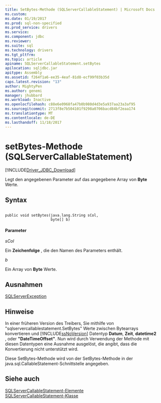 ```yaml
---
title: SetBytes-Methode (SQLServerCallableStatement) | Microsoft Docs
ms.custom: 
ms.date: 01/19/2017
ms.prod: sql-non-specified
ms.prod_service: drivers
ms.service: 
ms.component: jdbc
ms.reviewer: 
ms.suite: sql
ms.technology: drivers
ms.tgt_pltfrm: 
ms.topic: article
apiname: SQLServerCallableStatement.setBytes
apilocation: sqljdbc.jar
apitype: Assembly
ms.assetid: f264f1a6-ee35-4eaf-81d8-ecf99f03b35d
caps.latest.revision: "13"
author: MightyPen
ms.author: genemi
manager: jhubbard
ms.workload: Inactive
ms.openlocfilehash: c88e6e0968fa47b0b980d4d3e5a937aa23a3af95
ms.sourcegitcommit: 2713f8e7b504101f9298a0706bacd84bf2eaa174
ms.translationtype: MT
ms.contentlocale: de-DE
ms.lasthandoff: 11/18/2017
---
```

# <a name="setbytes-method-sqlservercallablestatement"></a>setBytes-Methode (SQLServerCallableStatement)
[!INCLUDE[Driver_JDBC_Download](../../../includes/driver_jdbc_download.md)]

  Legt den angegebenen Parameter auf das angegebene Array von **Byte** Werte.  
  
## <a name="syntax"></a>Syntax  
  
```  
  
public void setBytes(java.lang.String sCol,  
                     byte[] b)  
```  
  
#### <a name="parameters"></a>Parameter  
 *sCol*  
  
 Ein **Zeichenfolge** , die den Namen des Parameters enthält.  
  
 *b*  
  
 Ein Array von **Byte** Werte.  
  
## <a name="exceptions"></a>Ausnahmen  
 [SQLServerException](../../../connect/jdbc/reference/sqlserverexception-class.md)  
  
## <a name="remarks"></a>Hinweise  
 In einer früheren Version des Treibers, Sie mithilfe von "sqlservercallablestatement.SetBytes" Werte zwischen Bytearrays konvertieren und [!INCLUDE[ssNoVersion](../../../includes/ssnoversion_md.md)] Datentyp **Datum**, **Zeit**, **datetime2** , oder **"DateTimeOffset"**. Nun wird durch Verwendung der Methode mit diesen Datentypen eine Ausnahme ausgelöst, die angibt, dass die Konvertierung nicht unterstützt wird.  
  
 Diese SetBytes-Methode wird von der SetBytes-Methode in der java.sql.CallableStatement-Schnittstelle angegeben.  
  
## <a name="see-also"></a>Siehe auch  
 [SQLServerCallableStatement-Elemente](../../../connect/jdbc/reference/sqlservercallablestatement-members.md)   
 [SQLServerCallableStatement-Klasse](../../../connect/jdbc/reference/sqlservercallablestatement-class.md)  
  
  
